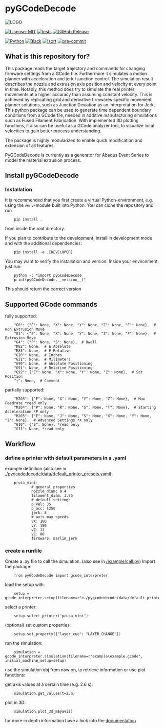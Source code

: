 # pyGCodeDecode

![LOGO](./logo.jpg?raw=true "pyGCD")

[![License: MIT](https://img.shields.io/badge/License-MIT-yellow.svg)](https://opensource.org/licenses/MIT)
[![tests](https://github.com/FAST-LB/pyGCodeDecode/workflows/Tests/badge.svg)](https://github.com/FAST-LB/pyGCodeDecode/actions/workflows/tests.yaml)
[![GitHub Release](https://img.shields.io/github/release/FAST-LB/pyGCodeDecode.svg?style=flat)](https://github.com/FAST-LB/pyGCodeDecode/releases)

[![Python](https://img.shields.io/pypi/pyversions/pygcodedecode.svg)]()
[![Black](https://img.shields.io/badge/code%20style-black-000000.svg)](https://black.readthedocs.io/en/stable/)
[![isort](https://img.shields.io/badge/isort-blue)](https://pycqa.github.io/isort/)
[![pre-commit](https://img.shields.io/badge/pre--commit-enabled-brightgreen?logo=pre-commit&logoColor=white)](https://github.com/pre-commit/pre-commit)

## What is this repository for?

This package reads the target trajectory and commands for changing firmware settings from a GCode file. Furthermore it simulates a motion planner with acceleration and jerk / junction control. The simulation result describes the nozzle and extrusion axis position and velocity at every point in time. Notably, this method does try to simulate the real printer movements at a higher accuracy than assuming constant velocity. This is achieved by replicating grbl and derivative firmwares specific movement planner solutions, such as Junction Deviation as an interpretation for Jerk. This python package can be used to generate time dependent boundary conditions from a GCode file, needed in additive manufacturing simulations such as Fused Filament Fabrication. With implemented 3D plotting functions, it also can be useful as a GCode analyzer tool, to visualize local velocities to gain better process understanding.

The package is highly modularized to enable quick modification and extension of all features.

PyGCodeDecode is currently as a generator for Abaqus Event Series to model the material extrusion process.

## Install pyGCodeDecode

### Installation

It is recommended that you first create a virtual Python-environment, e.g. using the `venv`-module built into Python. You can  clone the repository and run

        pip install .

from inside the root directory.

If you plan to contribute to the development, install in development mode and with the additional dependencies:

        pip install -e .[DEVELOPER]

You may want to verify the installation and version. Inside your environment, just run:

        python -c "import pyGCodeDecode
        print(pyGCodeDecode.__version__)"

This should return the correct version

<!-- ### Installing in `abaqus` python (2.7)

1. Make sure you have installed pip for Abaqus python. If you do not have it, do the following:

        curl -s https://bootstrap.pypa.io/pip/2.7/get-pip.py -o get-pip.py
        abq<version> python get-pip.py --no-warn-script-location

2. Install the package via pip in the root directory of this repository:

        abq<version> python -m pip install .

3. Verify the package installation via `abaqus python -m pip list` and look for `pyGCodeDecode`. -->

## Supported GCode commands

fully supported:

        "G0": {"E": None, "X": None, "Y": None, "Z": None, "F": None},  # non Extrusion Move
        "G1": {"E": None, "X": None, "Y": None, "Z": None, "F": None},  # Extrusion Move
        "G4": {"P": None, "S": None},  # Dwell
        "M82": None,  # E Absolute
        "M83": None,  # E Relative
        "G20": None,  # Inches
        "G21": None,  # Milimeters
        "G90": None,  # Absolute Positioning
        "G91": None,  # Relative Positioning
        "G92": {"E": None, "X": None, "Y": None, "Z": None},  # Set Position
        ";": None,  # Comment


partially supported:

        "M203": {"E": None, "X": None, "Y": None, "Z": None},  # Max Feedrate *read only
        "M204": {"P": None, "R": None, "S": None, "T": None},  # Starting Acceleration *P only
        "M205": {"E": None, "J": None, "S": None, "X": None, "Y": None, "Z": None},  # Advanced Settings *X only
        "G10": {"S": None}, *read only
        "G11": None, *read only

## Workflow

### define a printer with default parameters in a .yaml

example definition (also see in [./pygcodedecode/data/default_printer_presets.yaml](./pygcodedecode/data/default_printer_presets.yaml)):

        prusa_mini:
                # general properties
                nozzle_diam: 0.4
                filament_diam: 1.75
                # default settings
                p_vel: 35
                p_acc: 1250
                jerk: 8
                # axis max speeds
                vX: 180
                vY: 180
                vZ: 12
                vE: 80
                firmware: marlin_jerk

### create a runfile

Create a .py file to call the simulation. (also see in [/example/call.py](pyGCodeDecode/example/call.py))
Import the package:

        from pyGCodeDecode import gcode_interpreter

load the setup with:

        setup = gcode_interpreter.setup(filename=r"e./pygcodedecode/data/default_printer_presets.yaml")

select a printer:

        setup.select_printer("prusa_mini")

(optional) set custom properties:

        setup.set_property({"layer_cue": "LAYER_CHANGE"})

run the simulation:

        simulation = gcode_interpreter.simulation(filename=r"example\example.gcode", initial_machine_setup=setup)

use the simulation obj from now on, to retrieve information or use plot functions:

get axis values at a certain time (e.g. 2.6 s):

        simulation.get_values(t=2.6)


plot in 3D:

        simulation.plot_3d_mayavi()

for more in depth information have a look into the [documentation](doc.md)
